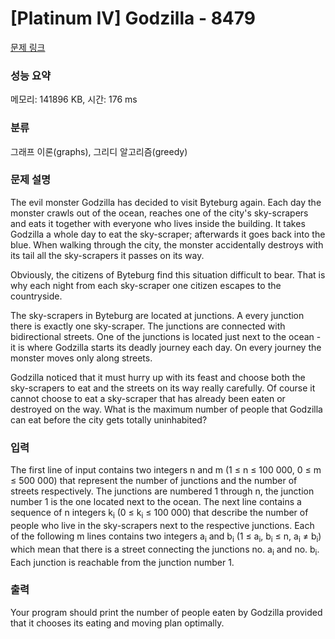 # [Platinum IV] Godzilla - 8479 

[문제 링크](https://www.acmicpc.net/problem/8479) 

### 성능 요약

메모리: 141896 KB, 시간: 176 ms

### 분류

그래프 이론(graphs), 그리디 알고리즘(greedy)

### 문제 설명

<p>The evil monster Godzilla has decided to visit Byteburg again. Each day the monster crawls out of the ocean, reaches one of the city's sky-scrapers and eats it together with everyone who lives inside the building. It takes Godzilla a whole day to eat the sky-scraper; afterwards it goes back into the blue. When walking through the city, the monster accidentally destroys with its tail all the sky-scrapers it passes on its way.</p>

<p>Obviously, the citizens of Byteburg find this situation difficult to bear. That is why each night from each sky-scraper one citizen escapes to the countryside.</p>

<p>The sky-scrapers in Byteburg are located at junctions. A every junction there is exactly one sky-scraper. The junctions are connected with bidirectional streets. One of the junctions is located just next to the ocean - it is where Godzilla starts its deadly journey each day. On every journey the monster moves only along streets.</p>

<p>Godzilla noticed that it must hurry up with its feast and choose both the sky-scrapers to eat and the streets on its way really carefully. Of course it cannot choose to eat a sky-scraper that has already been eaten or destroyed on the way. What is the maximum number of people that Godzilla can eat before the city gets totally uninhabited?</p>

### 입력 

 <p>The first line of input contains two integers n and m (1 ≤ n ≤ 100 000, 0 ≤ m ≤ 500 000) that represent the number of junctions and the number of streets respectively. The junctions are numbered 1 through n, the junction number 1 is the one located next to the ocean. The next line contains a sequence of n integers k<sub>i</sub> (0 ≤ k<sub>i</sub> ≤ 100 000) that describe the number of people who live in the sky-scrapers next to the respective junctions. Each of the following m lines contains two integers a<sub>i</sub> and b<sub>i</sub> (1 ≤ a<sub>i</sub>, b<sub>i</sub> ≤ n, a<sub>i</sub> ≠ b<sub>i</sub>) which mean that there is a street connecting the junctions no. a<sub>i</sub> and no. b<sub>i</sub>. Each junction is reachable from the junction number 1.</p>

### 출력 

 <p>Your program should print the number of people eaten by Godzilla provided that it chooses its eating and moving plan optimally.</p>

